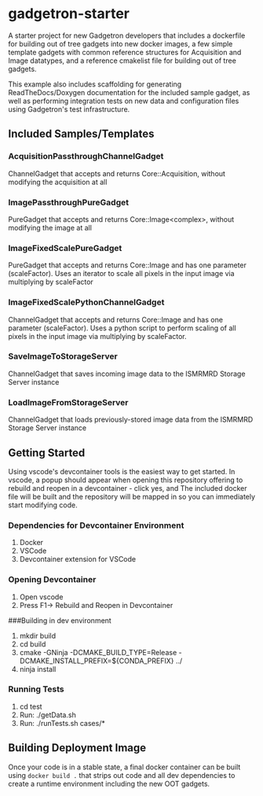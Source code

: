 # gadgetron-starter
A starter project for new Gadgetron developers that includes a dockerfile for building out of tree gadgets into new docker images, a few simple template gadgets with common reference structures for Acquisition and Image datatypes, and a reference cmakelist file for building out of tree gadgets. 

This example also includes scaffolding for generating ReadTheDocs/Doxygen documentation for the included sample gadget, as well as performing integration tests on new data and configuration files using Gadgetron's test infrastructure.

## Included Samples/Templates

### AcquisitionPassthroughChannelGadget
ChannelGadget that accepts and returns Core::Acquisition, without modifying the acquisition at all

### ImagePassthroughPureGadget
PureGadget that accepts and returns Core::Image<complex<float>>, without modifying the image at all

### ImageFixedScalePureGadget
PureGadget that accepts and returns Core::Image<float> and has one parameter (scaleFactor). Uses an iterator to scale all pixels in the input image via multiplying by scaleFactor

### ImageFixedScalePythonChannelGadget
ChannelGadget that accepts and returns Core::Image<float> and has one parameter (scaleFactor). Uses a python script to perform scaling of all pixels in the input image via multiplying by scaleFactor. 

### SaveImageToStorageServer
ChannelGadget that saves incoming image data to the ISMRMRD Storage Server instance

### LoadImageFromStorageServer
ChannelGadget that loads previously-stored image data from the ISMRMRD Storage Server instance

## Getting Started

Using vscode's devcontainer tools is the easiest way to get started. In vscode, a popup should appear when opening this repository offering to rebuild and reopen in a devcontainer - click yes, and The included docker file will be built and the repository will be mapped in so you can immediately start modifying code. 

### Dependencies for Devcontainer Environment 
1. Docker
2. VSCode
3. Devcontainer extension for VSCode

### Opening Devcontainer
1. Open vscode
2. Press F1-> Rebuild and Reopen in Devcontainer 

###Building in dev environment
1. mkdir build
2. cd build
3. cmake -GNinja -DCMAKE_BUILD_TYPE=Release -DCMAKE_INSTALL_PREFIX=${CONDA_PREFIX} ../
4. ninja install

### Running Tests
1. cd test 
2. Run: ./getData.sh
3. Run: ./runTests.sh cases/* 

## Building Deployment Image
Once your code is in a stable state, a final docker container can be built using `docker build .` that strips out code and all dev dependencies to create a runtime environment including the new OOT gadgets.
